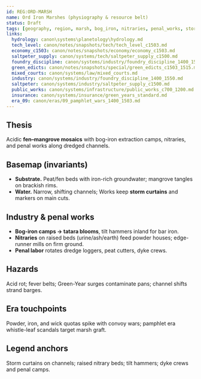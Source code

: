 ```yaml
---
id: REG:ORD-MARSH
name: Ord Iron Marshes (physiography & resource belt)
status: Draft
tags: [geography, region, marsh, bog_iron, nitraries, penal_works, storm_curtains]
links:
  hydrology: canon\systems\planetology\hydrology.md
  tech_level: canon/notes/snapshots/tech/tech_level_c1503.md
  economy_c1503: canon/notes/snapshots/economy/economy_c1503.md
  saltpeter_supply: canon/systems/tech/saltpeter_supply_c1500.md
  foundry_discipline: canon/systems/industry/foundry_discipline_1400_1550.md
  green_edicts: canon/notes/snapshots/special/green_edicts_c1503_1515.md
  mixed_courts: canon/systems/law/mixed_courts.md
  industry: canon/systems/industry/foundry_discipline_1400_1550.md
  saltpeter: canon/systems/industry/saltpeter_supply_c1500.md
  public_works: canon/systems/infrastructure/public_works_c700_1200.md
  insurance: canon/systems/insurance/green_years_standard.md
  era_09: canon/eras/09_pamphlet_wars_1400_1503.md
---
```


## Thesis
Acidic **fen–mangrove mosaics** with bog-iron extraction camps, nitraries, and penal works along dredged channels.

## Basemap (invariants)
- **Substrate.** Peat/fen beds with iron-rich groundwater; mangrove tangles on brackish rims.
- **Water.** Narrow, shifting channels; Works keep **storm curtains** and markers on main cuts.

## Industry & penal works
- **Bog-iron camps → tatara blooms**, tilt hammers inland for bar iron.  
- **Nitraries** on raised beds (urine/ash/earth) feed powder houses; edge-runner mills on firm ground.  
- **Penal labor** rotates dredge loggers, peat cutters, dyke crews.

## Hazards
Acid rot; fever belts; Green-Year surges contaminate pans; channel shifts strand barges.

## Era touchpoints
Powder, iron, and wick quotas spike with convoy wars; pamphlet era whistle-leaf scandals target marsh graft.

## Legend anchors
Storm curtains on channels; raised nitrary beds; tilt hammers; dyke crews and penal camps.
